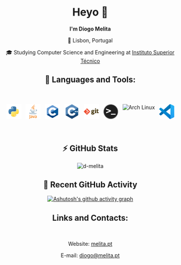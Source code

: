 <div align="center">
 
# Heyo 👋
**I'm Diogo Melita**

📌 Lisbon, Portugal

🎓 Studying Computer Science and Engineering at [Instituto Superior Técnico](https://tecnico.ulisboa.pt/pt/)
  
## :hammer: Languages and Tools:
  
<br>
  
<p align="center">
<img src="https://raw.githubusercontent.com/github/explore/80688e429a7d4ef2fca1e82350fe8e3517d3494d/topics/python/python.png" alt="Python" height="40" style="vertical-align:top; margin:4px">
<img src="https://raw.githubusercontent.com/github/explore/5b3600551e122a3277c2c5368af2ad5725ffa9a1/topics/java/java.png" alt="java" height="40" style="vertical-align:top; margin:4px">
<img src="https://raw.githubusercontent.com/github/explore/f3e22f0dca2be955676bc70d6214b95b13354ee8/topics/c/c.png" alt="c" height="40" style="vertical-align:top; margin:4px">
<img src="https://raw.githubusercontent.com/github/explore/180320cffc25f4ed1bbdfd33d4db3a66eeeeb358/topics/cpp/cpp.png" alt="cpp" height="40" style="vertical-align:top; margin:4px">
<img src="https://raw.githubusercontent.com/github/explore/80688e429a7d4ef2fca1e82350fe8e3517d3494d/topics/git/git.png" alt="Git" height="40" style="vertical-align:top; margin:4px">
<img src="https://raw.githubusercontent.com/github/explore/80688e429a7d4ef2fca1e82350fe8e3517d3494d/topics/terminal/terminal.png" alt="Terminal" height="40" style="vertical-align:top; margin:4px">
<img src="https://avatars.githubusercontent.com/u/4673648?s=200&v=4" alt="Arch Linux" height="40" style="vertical-align:top; margin:4px">
<img src="https://raw.githubusercontent.com/github/explore/80688e429a7d4ef2fca1e82350fe8e3517d3494d/topics/visual-studio-code/visual-studio-code.png" alt="VS Code" height="40" style="vertical-align:top; margin:4px">

</p>

<br>

## :zap: GitHub Stats
  
<p align="center"><img src="https://github-readme-streak-stats.herokuapp.com/?username=d-melita&theme=dark" alt="d-melita"/></p>

## :palm_tree: Recent GitHub Activity
  
[![Ashutosh's github activity graph](https://github-readme-activity-graph.vercel.app/graph?username=d-melita&theme=react)](https://github.com/ashutosh00710/github-readme-activity-graph)
  
## Links and Contacts:

<br>  
  
Website: [melita.pt](https:://melita.pt)
  
E-mail: [diogo@melita.pt](mailto:diogo@melita.pt)

</br>  
  
</div>
